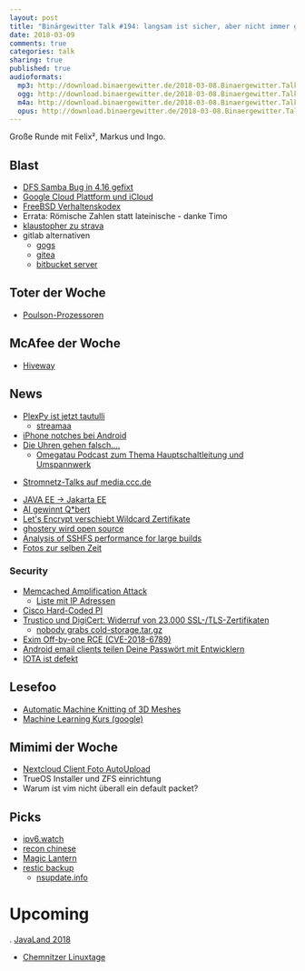 ```yaml
---
layout: post
title: "Binärgewitter Talk #194: langsam ist sicher, aber nicht immer gut"
date: 2018-03-09
comments: true
categories: talk
sharing: true
published: true
audioformats:
  mp3: http://download.binaergewitter.de/2018-03-08.Binaergewitter.Talk.194.mp3
  ogg: http://download.binaergewitter.de/2018-03-08.Binaergewitter.Talk.194.ogg
  m4a: http://download.binaergewitter.de/2018-03-08.Binaergewitter.Talk.194.m4a
  opus: http://download.binaergewitter.de/2018-03-08.Binaergewitter.Talk.194.opus
---
```

Große Runde mit Felix², Markus und Ingo.

## Blast
- [DFS Samba Bug in 4.16 gefixt](https://bugzilla.samba.org/show_bug.cgi?id=12917 )
- [Google Cloud Plattform und iCloud]( https://twitter.com/panzer_michael/status/970385312227741697 )
- [FreeBSD Verhaltenskodex]( https://www.heise.de/newsticker/meldung/Diskussion-ueber-FreeBSD-Verhaltenskodex-geleakt-3985592.html )
- Errata: Römische Zahlen statt lateinische - danke Timo
-  [klaustopher zu strava]( http://disq.us/p/1q241ey )
- gitlab alternativen
  * [gogs]( https://gogs.io/ )
  * [gitea]( https://gitea.io/en-US/ )
  * [bitbucket server]()

## Toter der Woche
- [Poulson-Prozessoren]( https://www.golem.de/news/poulson-fuer-intels-vorletzte-itanium-generation-ist-schluss-1803-133173.html )

## McAfee der Woche
- [Hiveway](https://medium.com/we-distribute/hiveway-io-shamelessly-rips-off-of-mastodon-and-slaps-a-blockchain-on-top-for-some-reason-57b7aba3e84f )

## News
- [PlexPy ist jetzt tautulli]( http://tautulli.com/ )
  * [streamaa]( http://dularion.github.io/streama/ )
- [iPhone notches bei Android]( https://www.theverge.com/2018/3/4/17077458/iphone-design-clones-mwc-2018 )
- [Die Uhren gehen falsch....]( 
https://www.heise.de/newsticker/meldung/Abweichungen-im-Stromnetz-Konflikt-zwischen-Serbien-und-Kosovo-verantwortlich-3988044.html )
    * [Omegatau Podcast zum Thema Hauptschaltleitung und Umspannwerk]( http://omegataupodcast.net/253-hauptschaltleitung-und-umspannwerk-bei-transnetbw/ )
 * [Stromnetz-Talks auf media.ccc.de]( https://media.ccc.de/search/?q=stromnetz )
- [JAVA EE -> Jakarta EE]( https://news.slashdot.org/story/18/03/04/035236/java-ee-has-been-renamed-jakarta-ee )
- [AI gewinnt Q*bert]( https://www.theverge.com/tldr/2018/2/28/17062338/ai-agent-atari-q-bert-cracked-bug-cheat )
- [Let's Encrypt verschiebt Wildcard Zertifikate]( https://www.heise.de/security/meldung/Let-s-Encrypt-verschiebt-Wildcard-Zertifikate-3983897.html )
- [ghostery wird open source]( http://www.linux-magazin.de/news/ghostery-wird-open-source/ )
- [Analysis of SSHFS performance for large builds]( http://julio.meroh.net/2016/02/sshfs-performance-analysis-for-builds.html )
- [Fotos zur selben Zeit]( https://petapixel.com/2018/03/07/two-photographers-unknowingly-shot-millisecond-time/ ) 


### Security

- [Memcached Amplification Attack]( https://www.heise.de/security/meldung/Memcached-Amplification-Attack-Neuer-DDoS-Angriffsvektor-aufgetaucht-3980440.html )
   * [Liste mit IP Adressen](https://twitter.com/hypoweb/status/971326135975006209 )
- [Cisco Hard-Coded PI]( https://www.cso.com.au/article/634395/cisco-hard-coded-password-bug-gives-attackers-root-linux-machines/ )
- [Trustico und DigiCert: Widerruf von 23.000 SSL-/TLS-Zertifikaten]( 
https://www.heise.de/security/meldung/Trustico-und-DigiCert-Widerruf-von-23-000-SSL-TLS-Zertifikaten-3984353.html )
  * [nobody grabs cold-storage.tar.gz]( https://twitter.com/taviso/status/969226733000957953 )
- [Exim Off-by-one RCE (CVE-2018-6789)]( https://devco.re/blog/2018/03/06/exim-off-by-one-RCE-exploiting-CVE-2018-6789-en/ )
- [Android email clients teilen Deine Passwört mit Entwicklern]( 
https://www.golem.de/news/e-mail-clients-fuer-android-kennwoerter-werden-im-klartext-an-betreiber-uebermittelt-1803-133172.amp.html )
- [IOTA ist defekt]( https://medium.com/@noahruderman/a-summary-of-why-iotas-refutation-of-a-vulnerability-by-dci-labs-is-absurd-128e894781b1 )


## Lesefoo
- [Automatic Machine Knitting of 3D Meshes]( https://textiles-lab.github.io/publications/2018-autoknit/ )
- [Machine Learning Kurs (google)]( https://developers.googleblog.com/2018/03/machine-learning-crash-course.html )

## Mimimi der Woche
- [Nextcloud Client Foto AutoUpload](https://help.nextcloud.com/t/android-client-3-0-2-auto-upload-failing-with-connection-error/28314/10 )
- TrueOS Installer und ZFS einrichtung
- Warum ist vim nicht überall ein default packet? 

## Picks
- [ipv6.watch]( https://ipv6.watch/ )
- [recon chinese](https://me.me/i/im-japanese-recently-chinese-con-artists-tried-to-contact-us-with-20836477 )
- [Magic Lantern](https://www.magiclantern.fm/)
- [restic backup](https://github.com/restic/others )
  * [nsupdate.info](http://nsupdate.info )


# Upcoming
. [JavaLand 2018]( https://programm.javaland.eu/2018/#/schedule )
- [Chemnitzer Linuxtage]( https://chemnitzer.linux-tage.de/2018/en )


